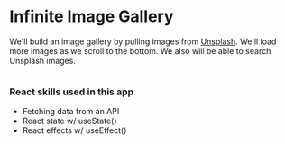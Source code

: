 # Infinite Image Gallery

We'll build an image gallery by pulling images from [Unsplash](https://unsplash.com/). We'll load more images as we scroll to the bottom. We also will be able to search Unsplash images.

![]()

### React skills used in this app

- Fetching data from an API
- React state w/ useState()
- React effects w/ useEffect()
